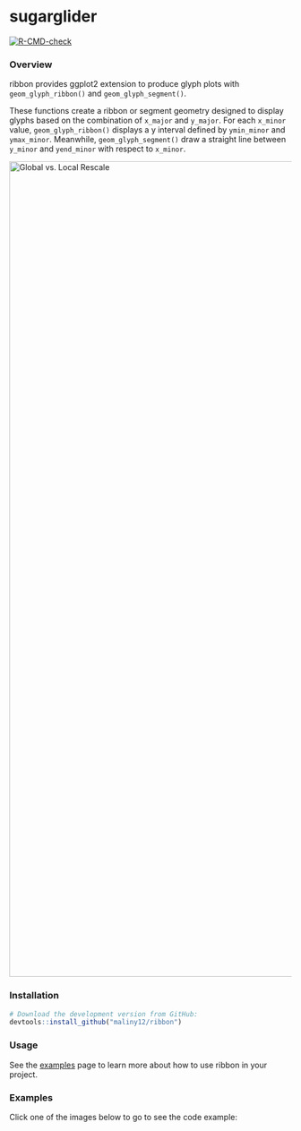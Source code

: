
<!-- README.md is generated from README.Rmd. Please edit that file -->

# sugarglider

<!-- badges: start -->

[![R-CMD-check](https://github.com/maliny12/glyph/actions/workflows/R-CMD-check.yaml/badge.svg)](https://github.com/maliny12/glyph/actions/workflows/R-CMD-check.yaml)

<!-- badges: end -->

### Overview

ribbon provides ggplot2 extension to produce glyph plots with
`geom_glyph_ribbon()` and `geom_glyph_segment()`.

These functions create a ribbon or segment geometry designed to display
glyphs based on the combination of `x_major` and `y_major`. For each
`x_minor` value, `geom_glyph_ribbon()` displays a y interval defined by
`ymin_minor` and `ymax_minor`. Meanwhile, `geom_glyph_segment()` draw a
straight line between `y_minor` and `yend_minor` with respect to
`x_minor`.

<a href="https://maliny12.github.io/ribbon/articles/Examples.html#overview"><img src="https://maliny12.github.io/ribbon/articles/Examples_files/figure-html/unnamed-chunk-2-1.png" alt="Global vs. Local Rescale" width="1457"/></img></a>

### Installation

``` r
# Download the development version from GitHub:
devtools::install_github("maliny12/ribbon")
```

### Usage

See the
[examples](https://maliny12.github.io/ribbon/articles/Examples.html)
page to learn more about how to use ribbon in your project.

### Examples

Click one of the images below to go to see the code example:
